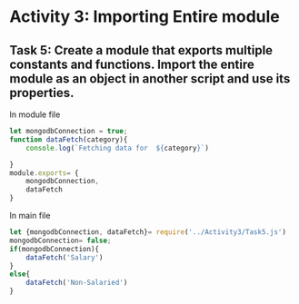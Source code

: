 # Activity 3: Importing Entire module
## Task 5: Create a module that exports multiple constants and functions. Import the entire module as an object in another script and use its properties. 
In module file
```js
let mongodbConnection = true; 
function dataFetch(category){
    console.log(`Fetching data for  ${category}`)

}
module.exports= {
    mongodbConnection, 
    dataFetch
}
```
In main file
```js
let {mongodbConnection, dataFetch}= require('../Activity3/Task5.js')
mongodbConnection= false;
if(mongodbConnection){
    dataFetch('Salary')
}
else{
    dataFetch('Non-Salaried')
}
```